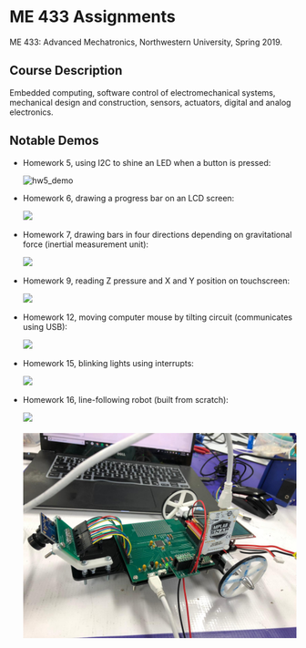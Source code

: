 # ME 433 Assignments
ME 433: Advanced Mechatronics, Northwestern University, Spring 2019.

## Course Description
Embedded computing, software control of electromechanical systems, mechanical design and construction, sensors, actuators, digital and analog electronics.

## Notable Demos
- Homework 5, using I2C to shine an LED when a button is pressed:

  ![hw5_demo](gifs/hw5_demo.gif)
  
- Homework 6, drawing a progress bar on an LCD screen:

  <img src="gifs/hw6_demo.gif" width="325">

- Homework 7, drawing bars in four directions depending on gravitational force (inertial measurement unit):

  <img src="gifs/hw7_demo.gif" width="325">
  
- Homework 9, reading Z pressure and X and Y position on touchscreen:

  <img src="gifs/hw9_demo.gif" width="325">

- Homework 12, moving computer mouse by tilting circuit (communicates using USB):

  <img src="gifs/hw12_demo.gif" width="325">
  
- Homework 15, blinking lights using interrupts:

  <img src="gifs/hw15_demo.gif" width="325">
  
- Homework 16, line-following robot (built from scratch):

  <img src="gifs/hw16_demo.gif" width="325">
  <br>
  <br>
  <img src="hw16_line_following_robot/bot2.jpeg" width="500">
